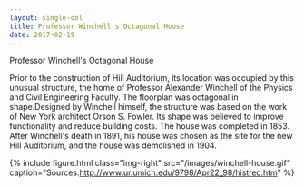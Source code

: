 ```yaml
---
layout: single-col
title: Professor Winchell's Octagonal House
date: 2017-02-19
---
```

Professor Winchell's Octagonal House

Prior to the construction of Hill Auditorium, its location was occupied by this unusual structure, the home of Professor Alexander Winchell of the Physics and Civil Engineering Faculty. The floorplan was octagonal in shape.Designed by Winchell himself, the structure was based on the work of New York architect Orson S. Fowler. Its shape was believed to improve functionality and reduce building costs. The house was completed in 1853. After Winchell's death in 1891, his house was chosen as the site for the new Hill Auditorium, and the house was demolished in 1904.

{% include figure.html class="img-right" src="/images/winchell-house.gif" caption="Sources:http://www.ur.umich.edu/9798/Apr22_98/histrec.htm" %}

